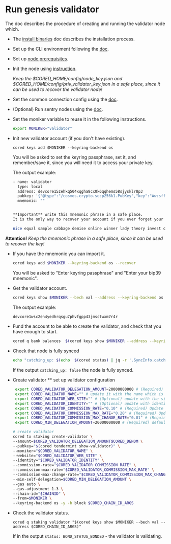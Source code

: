 # Run genesis validator

The doc describes the procedure of creating and running the validator node which.

* The [install binaries](../install-cored.md) doc describes the installation process.

* Set up the CLI environment following the [doc](../cli-env.md).

* Set up [node prerequisites](../node/node-prerequisites.md).

* Init the node using [instruction](run-full.md).

  *Keep the $CORED_HOME/config/node_key.json and $CORED_HOME/config/priv_validator_key.json in a safe place, since it
  can be used to recover the validator node!*

* Set the common connection config using the [doc](../node/set-connection-config.md).

* (Optional) Run sentry nodes using the [doc](../node/run-sentry.md).

* Set the moniker variable to reuse it in the following instructions.
  ```bash
  export MONIKER="validator"
  ```

* Init new validator account (if you don't have existing).

  ```
  cored keys add $MONIKER --keyring-backend os
  ```

  You will be asked to set the keyring passphrase, set it, and remember/save it, since you will need it to access your
  private key.

  The output example:

  ```bash
  - name: validator
    type: local
    address: devcore15zehkq504xqgha8cx0k6qqhems58sjysklr8p3
    pubkey: '{"@type":"/cosmos.crypto.secp256k1.PubKey","key":"AwzsffiidUiFtmNng5pLTH6cj1hv4Ufa+zKZpmRVGfNk"}'
    mnemonic: ""
  

  **Important** write this mnemonic phrase in a safe place.
  It is the only way to recover your account if you ever forget your password.
  
  nice equal sample cabbage demise online winner lady theory invest clarify organ divorce wheel patient gap group endless security price smoke insane link position
  ```

**Attention!** *Keep the mnemonic phrase in a safe place, since it can be used to recover the key!*

* If you have the mnemonic you can import it.

  ```bash
  cored keys add $MONIKER --keyring-backend os --recover
  ```

  You will be asked to "Enter keyring passphrase" and "Enter your bip39 mnemonic".

* Get the validator account.

  ```bash
  cored keys show $MONIKER --bech val --address --keyring-backend os
  ```

  The output example:
  ```bash
  devcore1wsc2en4yedhrqsgu7phvfgpp43jmsctwxm7r4r
  ```

* Fund the account to be able to create the validator, and check that you have enough to start.

  ```bash
  cored q bank balances  $(cored keys show $MONIKER --address --keyring-backend os) --denom $CORED_DENOM
  ``` 

* Check that node is fully synced

  ```bash
  echo "catching_up: $(echo  $(cored status) | jq -r '.SyncInfo.catching_up')"
  ``` 
  If the output `catching_up: false` the node is fully synced.

* Create validator
  ** set up validator configuration
  ```bash
   export CORED_VALIDATOR_DELEGATION_AMOUNT=20000000000 # (Required) default 20k, must be grater or equal CORED_MIN_DELEGATION_AMOUNT
   export CORED_VALIDATOR_NAME="" # update it with the name which is visible on the explorer
   export CORED_VALIDATOR_WEB_SITE="" # (Optional) update with the site
   export CORED_VALIDATOR_IDENTITY="" # (Optional) update with identity id, which can generated on the site https://keybase.io/
   export CORED_VALIDATOR_COMMISSION_RATE="0.10" # (Required) Update with commission rate
   export CORED_VALIDATOR_COMMISSION_MAX_RATE="0.20" # (Required) Update with commission max rate
   export CORED_VALIDATOR_COMMISSION_MAX_CHANGE_RATE="0.01" # (Required) Update with commission max change rate
   export CORED_MIN_DELEGATION_AMOUNT=20000000000 # (Required) default 20k, must be grater or equal min_self_delegation parameter on the current chain
  ```

  ```bash
  # create validator
  cored tx staking create-validator \
  --amount=$CORED_VALIDATOR_DELEGATION_AMOUNT$CORED_DENOM \
  --pubkey="$(cored tendermint show-validator)" \
  --moniker="$CORED_VALIDATOR_NAME" \
  --website="$CORED_VALIDATOR_WEB_SITE" \
  --identity="$CORED_VALIDATOR_IDENTITY" \
  --commission-rate="$CORED_VALIDATOR_COMMISSION_RATE" \
  --commission-max-rate="$CORED_VALIDATOR_COMMISSION_MAX_RATE" \
  --commission-max-change-rate="$CORED_VALIDATOR_COMMISSION_MAX_CHANGE_RATE" \
  --min-self-delegation=$CORED_MIN_DELEGATION_AMOUNT \
  --gas auto \
  --gas-adjustment 1.3 \
  --chain-id="$CHAINID" \
  --from=$MONIKER \
  --keyring-backend os -y -b block $CORED_CHAIN_ID_ARGS
  ``` 

* Check the validator status.

    ```
    cored q staking validator "$(cored keys show $MONIKER --bech val --address $CORED_CHAIN_ID_ARGS)"
    ```

  If in the output `status: BOND_STATUS_BONDED` - the validator is validating.
